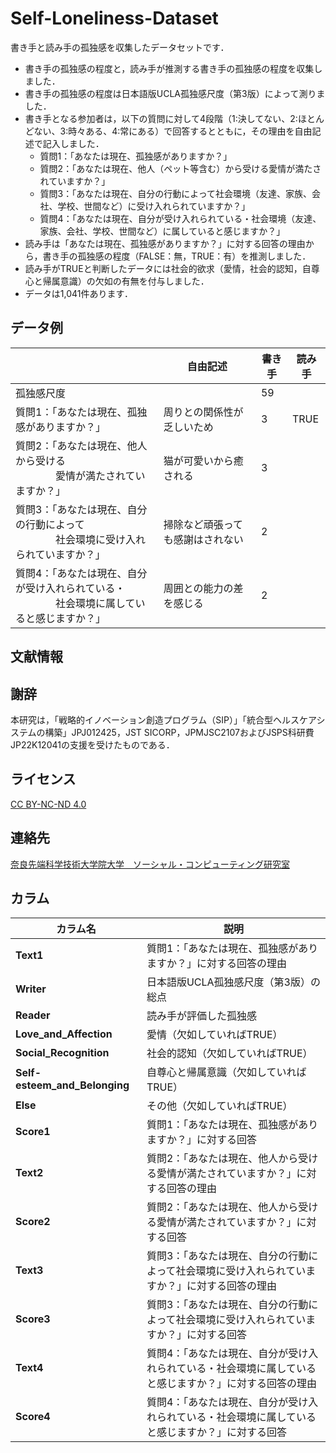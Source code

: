 # Self-Loneliness-Dataset

書き手と読み手の孤独感を収集したデータセットです．  
* 書き手の孤独感の程度と，読み手が推測する書き手の孤独感の程度を収集しました．
* 書き手の孤独感の程度は日本語版UCLA孤独感尺度（第3版）によって測りました．
* 書き手となる参加者は，以下の質問に対して4段階（1:決してない、2:ほとんどない、3:時々ある、4:常にある）で回答するとともに，その理由を自由記述で記入しました．
    * 質問1：「あなたは現在、孤独感がありますか？」
    * 質問2：「あなたは現在、他人（ペット等含む）から受ける愛情が満たされていますか？」
    * 質問3：「あなたは現在、自分の行動によって社会環境（友達、家族、会社、学校、世間など）に受け入れられていますか？」
    * 質問4：「あなたは現在、自分が受け入れられている・社会環境（友達、家族、会社、学校、世間など）に属していると感じますか？」
* 読み手は「あなたは現在、孤独感がありますか？」に対する回答の理由から，書き手の孤独感の程度（FALSE：無，TRUE：有）を推測しました．
* 読み手がTRUEと判断したデータには社会的欲求（愛情，社会的認知，自尊心と帰属意識）の欠如の有無を付与しました．
* データは1,041件あります．

## データ例

|  | 自由記述　| 書き手 | 読み手 |
|---------|-----------------------------|------|--------|
| 孤独感尺度 |  | 59   |        |
| 質問1：「あなたは現在、孤独感がありますか？」 | 周りとの関係性が乏しいため  | 3    | TRUE  |
| 質問2：「あなたは現在、他人から受ける<br>　　　　愛情が満たされていますか？」| 猫が可愛いから癒される     | 3    |        |
| 質問3：「あなたは現在、自分の行動によって<br>　　　　社会環境に受け入れられていますか？」| 掃除など頑張っても感謝はされない | 2 |        |
| 質問4：「あなたは現在、自分が受け入れられている・<br>　　　　社会環境に属していると感じますか？」| 周囲との能力の差を感じる | 2    |        |


## 文献情報

## 謝辞
本研究は，「戦略的イノベーション創造プログラム（SIP）」「統合型ヘルスケアシステムの構築」JPJ012425，JST SICORP，JPMJSC2107およびJSPS科研費JP22K12041の支援を受けたものである．

## ライセンス
[CC BY-NC-ND 4.0](https://creativecommons.org/licenses/by-nc-nd/4.0/)

## 連絡先
[奈良先端科学技術大学院大学　ソーシャル・コンピューティング研究室](https://sociocom.naist.jp/)

## カラム

| カラム名        | 説明 |
|---------------|------------------------------------------------------------------------------------------------------------------------------------|
| **Text1**  | 質問1：「あなたは現在、孤独感がありますか？」に対する回答の理由 |
| **Writer** | 日本語版UCLA孤独感尺度（第3版）の総点 |
| **Reader** | 読み手が評価した孤独感 |
| **Love_and_Affection**        | 愛情（欠如していればTRUE） |
| **Social_Recognition**        | 社会的認知（欠如していればTRUE） |
| **Self-esteem_and_Belonging**        | 自尊心と帰属意識（欠如していればTRUE） |
| **Else**      | その他（欠如していればTRUE） |
| **Score1** | 質問1：「あなたは現在、孤独感がありますか？」に対する回答|
| **Text2**   | 質問2：「あなたは現在、他人から受ける愛情が満たされていますか？」に対する回答の理由 |
| **Score2**  | 質問2：「あなたは現在、他人から受ける愛情が満たされていますか？」に対する回答|
| **Text3**   | 質問3：「あなたは現在、自分の行動によって社会環境に受け入れられていますか？」に対する回答の理由 |
| **Score3**  | 質問3：「あなたは現在、自分の行動によって社会環境に受け入れられていますか？」に対する回答|
| **Text4**   | 質問4：「あなたは現在、自分が受け入れられている・社会環境に属していると感じますか？」に対する回答の理由 |
| **Score4**  | 質問4：「あなたは現在、自分が受け入れられている・社会環境に属していると感じますか？」に対する回答|
